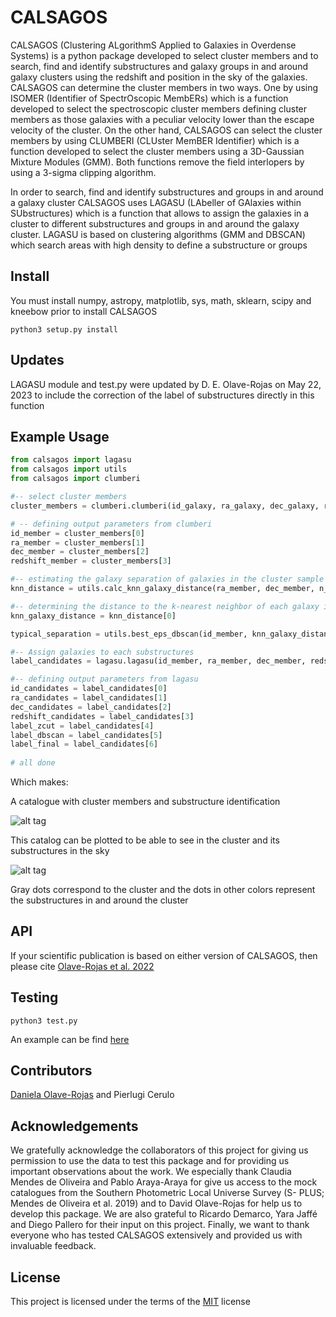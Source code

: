 # CALSAGOS

CALSAGOS (Clustering ALgorithmS Applied to Galaxies in Overdense Systems) is a python package developed to select cluster members and to search, find and identify substructures and galaxy groups in  and around galaxy clusters using the redshift and position in the sky of the galaxies. CALSAGOS can determine the cluster members in two ways. One by using ISOMER (Identifier of SpectrOscopic MembERs) which is a function developed to select the spectroscopic cluster members defining cluster members as those galaxies with a peculiar velocity lower than the escape velocity of the cluster. On the other hand, CALSAGOS can select the cluster members by using CLUMBERI (CLUster MemBER Identifier) which is a function developed to select the cluster members using a 3D-Gaussian Mixture Modules (GMM). Both functions remove the field interlopers by using a 3-sigma clipping algorithm.

In order to search, find and identify substructures and groups in and around a galaxy cluster CALSAGOS uses LAGASU (LAbeller of GAlaxies within SUbstructures) which is a function that allows to assign the galaxies in a cluster to different substructures and groups in and around the galaxy cluster. LAGASU is based on clustering algorithms (GMM and DBSCAN) which search areas with high density to define a substructure or groups

## Install

You must install numpy, astropy, matplotlib, sys, math, sklearn, scipy and kneebow prior to install CALSAGOS

```
python3 setup.py install
```

## Updates

LAGASU module and test.py were updated by D. E. Olave-Rojas on May 22, 2023 to include the correction of the label of substructures directly in this function

## Example Usage

```py
from calsagos import lagasu
from calsagos import utils
from calsagos import clumberi

#-- select cluster members
cluster_members = clumberi.clumberi(id_galaxy, ra_galaxy, dec_galaxy, redshift_galaxy, cluster_initial_redshift, ra_cluster, dec_cluster, range_cuts)

# -- defining output parameters from clumberi
id_member = cluster_members[0]
ra_member = cluster_members[1]
dec_member = cluster_members[2]
redshift_member = cluster_members[3]

#-- estimating the galaxy separation of galaxies in the cluster sample to be used as input in lagasu
knn_distance = utils.calc_knn_galaxy_distance(ra_member, dec_member, n_galaxies)

#-- determining the distance to the k-nearest neighbor of each galaxy in the cluster
knn_galaxy_distance = knn_distance[0]

typical_separation = utils.best_eps_dbscan(id_member, knn_galaxy_distance)

#-- Assign galaxies to each substructures
label_candidates = lagasu.lagasu(id_member, ra_member, dec_member, redshift_member, range_cuts, typical_separation, n_galaxies, ra_cluster, dec_cluster, r200, flag)

#-- defining output parameters from lagasu
id_candidates = label_candidates[0]
ra_candidates = label_candidates[1]
dec_candidates = label_candidates[2]
redshift_candidates = label_candidates[3]
label_zcut = label_candidates[4]
label_dbscan = label_candidates[5]
label_final = label_candidates[6]
    
# all done

```

Which makes:

A catalogue with cluster members and substructure identification

![alt tag](https://i.ibb.co/j8dRSjr/output-catalogue-CALSAGOS.png)

This catalog can be plotted to be able to see in the cluster and its substructures in the sky

![alt tag](https://i.ibb.co/VS5GCNk/output-CALSAGOS.png)

Gray dots correspond to the cluster and the dots in other colors represent the substructures in and around the cluster

## API

<!-- Full CALSAGOS documentation can be viewed in  [pdf](http://www.baryons.org/ezgal/manual.pdf) format. # CAMBIAR -->

If your scientific publication is based on either version of CALSAGOS, then please cite [Olave-Rojas et al. 2022](https://doi.org/10.1093/mnras/stac3762)

## Testing

```
python3 test.py
```
An example can be find [here](https://github.com/dolaver/calsagos/tree/main/test/)


## Contributors

[Daniela Olave-Rojas](https://github.com/dolaver/) and Pierlugi Cerulo

## Acknowledgements

We gratefully acknowledge the collaborators of this project for giving us permission to use the data to test this package and for providing us important observations about the work. We especially thank Claudia Mendes de Oliveira and Pablo Araya-Araya for give us access to the mock catalogues from the Southern Photometric Local Universe Survey (S- PLUS; Mendes de Oliveira et al. 2019) and to David Olave-Rojas for help us to develop this package. We are also grateful to Ricardo Demarco, Yara Jaffé and Diego Pallero for their input on this project. Finally, we want to thank everyone who has tested CALSAGOS extensively and provided us with invaluable feedback.


## License

This project is licensed under the terms of the [MIT](https://github.com/dolaver/calsagos/blob/main/LICENSE) license
